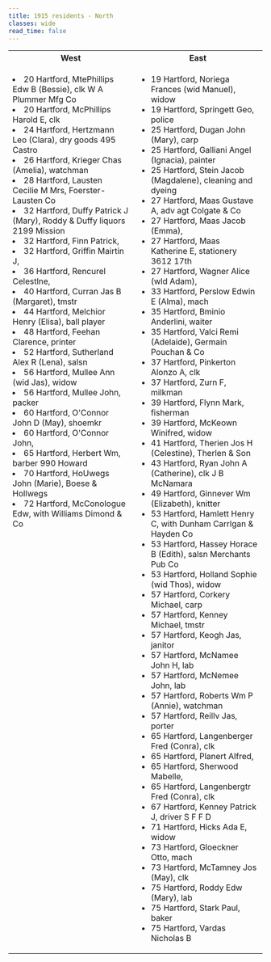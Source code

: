 ```yaml
---
title: 1915 residents - North
classes: wide
read_time: false
---
```


<table>
<ul>
<tr><th>West</th><th>East</th></tr>
<tr><td style="vertical-align: text-top;">
<li> 20 Hartford, MtePhillips Edw B (Bessie), clk W A Plummer Mfg Co</li> 
<li> 20 Hartford, McPhillips Harold E, clk</li> 
<li> 24 Hartford, Hertzmann Leo (Clara), dry goods 495 Castro</li> 
<li> 26 Hartford, Krieger Chas (Amelia), watchman</li> 
<li> 28 Hartford, Lausten Cecilie M Mrs, Foerster-Lausten Co</li> 
<li> 32 Hartford, Duffy Patrick J (Mary), Roddy & Duffy liquors 2199 Mission</li> 
<li> 32 Hartford, Finn Patrick, </li> 
<li> 32 Hartford, Griffin Mairtin J, </li> 
<li> 36 Hartford, Rencurel Celestlne, </li> 
<li> 40 Hartford, Curran Jas B (Margaret), tmstr</li> 
<li> 44 Hartford, Melchior Henry (Elisa), ball player</li> 
<li> 48 Hartford, Feehan Clarence, printer</li> 
<li> 52 Hartford, Sutherland Alex R (Lena), salsn</li> 
<li> 56 Hartford, Mullee Ann (wid Jas), widow</li> 
<li> 56 Hartford, Mullee John, packer</li> 
<li> 60 Hartford, O'Connor John D (May), shoemkr</li> 
<li> 60 Hartford, O'Connor John, </li> 
<li> 65 Hartford, Herbert Wm, barber 990 Howard</li> 
<li> 70 Hartford, HoUwegs John (Marie), Boese & Hollwegs</li> 
<li> 72 Hartford, McConologue Edw, with Williams Dimond & Co</li>
</ul>

</td><td style="vertical-align: text-top;">
<ul>
<li> 19 Hartford, Noriega Frances (wid Manuel), widow  </li> 
<li> 19 Hartford, Springett Geo, police</li> 
<li> 25 Hartford, Dugan John (Mary), carp</li> 
<li> 25 Hartford, Galliani Angel (Ignacia), painter</li> 
<li> 25 Hartford, Stein Jacob (Magdalene), cleaning and dyeing</li> 
<li> 27 Hartford, Maas Gustave A, adv agt Colgate & Co</li> 
<li> 27 Hartford, Maas Jacob (Emma), </li> 
<li> 27 Hartford, Maas Katherine E, stationery 3612 17th</li> 
<li> 27 Hartford, Wagner Alice (wld Adam), </li> 
<li> 33 Hartford, Perslow Edwin E (Alma), mach</li> 
<li> 35 Hartford, Bminio Anderlini, waiter</li> 
<li> 35 Hartford, Valci Remi (Adelaide), Germain Pouchan & Co</li> 
<li> 37 Hartford, Pinkerton Alonzo A, clk</li> 
<li> 37 Hartford, Zurn F, milkman</li> 
<li> 39 Hartford, Flynn Mark, fisherman</li> 
<li> 39 Hartford, McKeown Winifred, widow</li> 
<li> 41 Hartford, Therien Jos H (Celestine), Therlen & Son</li> 
<li> 43 Hartford, Ryan John A (Catherine), clk J B McNamara</li> 
<li> 49 Hartford, Ginnever Wm (Elizabeth), knitter</li> 
<li> 53 Hartford, Hamlett Henry C, with Dunham Carrlgan & Hayden Co</li> 
<li> 53 Hartford, Hassey Horace B (Edith), salsn Merchants Pub Co</li> 
<li> 53 Hartford, Holland Sophie (wid Thos), widow</li> 
<li> 57 Hartford, Corkery Michael, carp</li> 
<li> 57 Hartford, Kenney Michael, tmstr</li> 
<li> 57 Hartford, Keogh Jas, janitor</li> 
<li> 57 Hartford, McNamee John H, lab</li> 
<li> 57 Hartford, McNemee John, lab</li> 
<li> 57 Hartford, Roberts Wm P (Annie), watchman</li> 
<li> 57 Hartford, Reillv Jas, porter</li> 
<li> 65 Hartford, Langenberger Fred (Conra), clk</li> 
<li> 65 Hartford, Planert Alfred, </li> 
<li> 65 Hartford, Sherwood Mabelle, </li> 
<li> 65 Hartford, Langenbergtr Fred (Conra), clk</li> 
<li> 67 Hartford, Kenney Patrick J, driver S F F D</li> 
<li> 71 Hartford, Hicks Ada E, widow</li> 
<li> 73 Hartford, Gloeckner Otto, mach</li> 
<li> 73 Hartford, McTamney Jos (May), clk</li> 
<li> 75 Hartford, Roddy Edw (Mary), lab</li> 
<li> 75 Hartford, Stark Paul, baker</li> 
<li> 75 Hartford, Vardas Nicholas B</li> 
</ul>

</td>
</tr>
</table>




